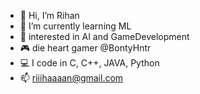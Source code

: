 - 👋 Hi, I’m Rihan
- 🌱 I’m currently learning ML
- 👀 interested in AI and GameDevelopment
- 🎮  die heart gamer @BontyHntr
- 💻 I code in C, C++, JAVA, Python
- 📫 riiihaaaan@gmail.com

<!---
BontyHntr/BontyHntr is a ✨ special ✨ repository because its `README.md` (this file) appears on your GitHub profile.
You can click the Preview link to take a look at your changes.
--->
